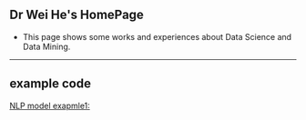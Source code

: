 ## Dr Wei He's HomePage
* This page shows some works and experiences about Data Science and Data Mining.

***

## example code
[NLP model exapmle1:](lstm_example1.md)


